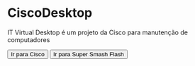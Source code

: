 # CiscoDesktop
IT Virtual Desktop é um projeto da Cisco para manutenção de computadores

<button class='btn' onclick='https://vitoramrm.github.io/CiscoDesktop/cisco_desktop/cisco.html'>Ir para Cisco</button>
<button class='btn' onclick='https://vitoramrm.github.io/CiscoDesktop/supersmashflash_swf/smashflash.html'>Ir para Super Smash Flash</button>
